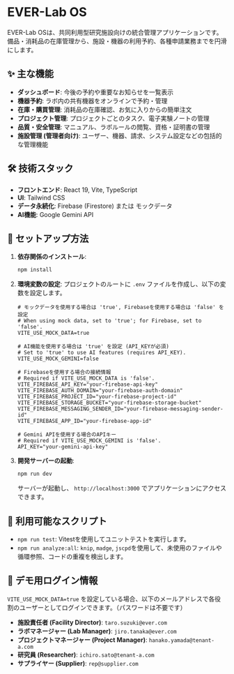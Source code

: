 # EVER-Lab OS

EVER-Lab OSは、共同利用型研究施設向けの統合管理アプリケーションです。備品・消耗品の在庫管理から、施設・機器の利用予約、各種申請業務までを円滑にします。

## ✨ 主な機能

*   **ダッシュボード**: 今後の予約や重要なお知らせを一覧表示
*   **機器予約**: ラボ内の共有機器をオンラインで予約・管理
*   **在庫・購買管理**: 消耗品の在庫確認、お気に入りからの簡単注文
*   **プロジェクト管理**: プロジェクトごとのタスク、電子実験ノートの管理
*   **品質・安全管理**: マニュアル、ラボルールの閲覧、資格・証明書の管理
*   **施設管理 (管理者向け)**: ユーザー、機器、請求、システム設定などの包括的な管理機能

## 🛠️ 技術スタック

*   **フロントエンド**: React 19, Vite, TypeScript
*   **UI**: Tailwind CSS
*   **データ永続化**: Firebase (Firestore) または モックデータ
*   **AI機能**: Google Gemini API

## 🚀 セットアップ方法

1.  **依存関係のインストール**:
    ```bash
    npm install
    ```

2.  **環境変数の設定**:
    プロジェクトのルートに `.env` ファイルを作成し、以下の変数を設定します。

    ```env
    # モックデータを使用する場合は 'true', Firebaseを使用する場合は 'false' を設定
    # When using mock data, set to 'true'; for Firebase, set to 'false'.
    VITE_USE_MOCK_DATA=true

    # AI機能を使用する場合は 'true' を設定 (API_KEYが必須)
    # Set to 'true' to use AI features (requires API_KEY).
    VITE_USE_MOCK_GEMINI=false

    # Firebaseを使用する場合の接続情報
    # Required if VITE_USE_MOCK_DATA is 'false'.
    VITE_FIREBASE_API_KEY="your-firebase-api-key"
    VITE_FIREBASE_AUTH_DOMAIN="your-firebase-auth-domain"
    VITE_FIREBASE_PROJECT_ID="your-firebase-project-id"
    VITE_FIREBASE_STORAGE_BUCKET="your-firebase-storage-bucket"
    VITE_FIREBASE_MESSAGING_SENDER_ID="your-firebase-messaging-sender-id"
    VITE_FIREBASE_APP_ID="your-firebase-app-id"
    
    # Gemini APIを使用する場合のAPIキー
    # Required if VITE_USE_MOCK_GEMINI is 'false'.
    API_KEY="your-gemini-api-key"
    ```

3.  **開発サーバーの起動**:
    ```bash
    npm run dev
    ```
    サーバーが起動し、 `http://localhost:3000` でアプリケーションにアクセスできます。

## 🧪 利用可能なスクリプト

*   `npm run test`: Vitestを使用してユニットテストを実行します。
*   `npm run analyze:all`: `knip`, `madge`, `jscpd`を使用して、未使用のファイルや循環参照、コードの重複を検出します。

## 👤 デモ用ログイン情報

`VITE_USE_MOCK_DATA=true` を設定している場合、以下のメールアドレスで各役割のユーザーとしてログインできます。（パスワードは不要です）

*   **施設責任者 (Facility Director)**: `taro.suzuki@ever.com`
*   **ラボマネージャー (Lab Manager)**: `jiro.tanaka@ever.com`
*   **プロジェクトマネージャー (Project Manager)**: `hanako.yamada@tenant-a.com`
*   **研究員 (Researcher)**: `ichiro.sato@tenant-a.com`
*   **サプライヤー (Supplier)**: `rep@supplier.com`
